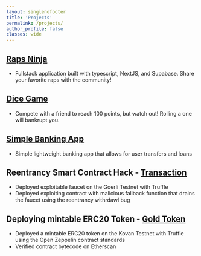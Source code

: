 ```yaml
---
layout: singlenofooter
title: 'Projects'
permalink: /projects/
author_profile: false
classes: wide
---
```


## <a href="https://raps.ninja">Raps Ninja</a>

- Fullstack application built with typescript, NextJS, and Supabase. Share your favorite raps with the community!

## <a href="../dice">Dice Game</a>

- Compete with a friend to reach 100 points, but watch out! Rolling a one will bankrupt you.

## <a href="../bankist">Simple Banking App</a>

- Simple lightweight banking app that allows for user transfers and loans

## Reentrancy Smart Contract Hack - <a href="https://goerli.etherscan.io/tx/0xa5de2ec424f89dc06c2dcb5b2dace63fe6b0dca260268945bc5e19466d2260d5">Transaction</a>

- Deployed exploitable faucet on the Goerli Testnet with Truffle
- Deployed exploiting contract with malicious fallback function that drains the faucet using the reentrancy withrdawl bug

## Deploying mintable ERC20 Token - <a href="https://kovan.etherscan.io/address/0xaaa9c4d1d8094763e8aff422513a1940e52905ad">Gold Token</a>

- Deployed a mintable ERC20 token on the Kovan Testnet with Truffle using the Open Zeppelin contract standards
- Verified contract bytecode on Etherscan
